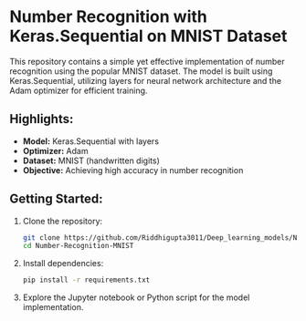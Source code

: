 # Number Recognition with Keras.Sequential on MNIST Dataset

This repository contains a simple yet effective implementation of number recognition using the popular MNIST dataset. The model is built using Keras.Sequential, utilizing layers for neural network architecture and the Adam optimizer for efficient training.

## Highlights:

- **Model:** Keras.Sequential with layers
- **Optimizer:** Adam
- **Dataset:** MNIST (handwritten digits)
- **Objective:** Achieving high accuracy in number recognition

## Getting Started:

1. Clone the repository:

    ```bash
    git clone https://github.com/Riddhigupta3011/Deep_learning_models/Number-Recognition-MNIST.git
    cd Number-Recognition-MNIST
    ```

2. Install dependencies:

    ```bash
    pip install -r requirements.txt
    ```

3. Explore the Jupyter notebook or Python script for the model implementation.



